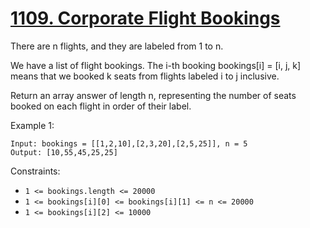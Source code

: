 # [1109. Corporate Flight Bookings](https://leetcode.com/problems/corporate-flight-bookings/)

There are n flights, and they are labeled from 1 to n.

We have a list of flight bookings.  The i-th booking bookings[i] = [i, j, k] means that we booked k seats from flights labeled i to j inclusive.

Return an array answer of length n, representing the number of seats booked on each flight in order of their label.

Example 1:

```text
Input: bookings = [[1,2,10],[2,3,20],[2,5,25]], n = 5
Output: [10,55,45,25,25]
```

Constraints:

- `1 <= bookings.length <= 20000`
- `1 <= bookings[i][0] <= bookings[i][1] <= n <= 20000`
- `1 <= bookings[i][2] <= 10000`
